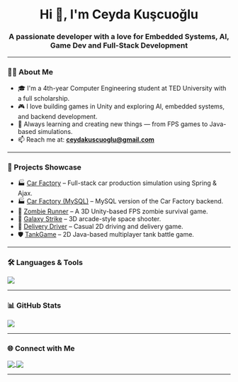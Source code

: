 <h1 align="center">Hi 👋, I'm Ceyda Kuşcuoğlu</h1>
<h3 align="center">A passionate developer with a love for Embedded Systems, AI, Game Dev and Full-Stack Development</h3>

---

### 👩‍💻 About Me

- 🎓 I'm a 4th-year Computer Engineering student at TED University with a full scholarship.  
- 🎮 I love building games in Unity and exploring AI, embedded systems, and backend development.  
- 🧠 Always learning and creating new things — from FPS games to Java-based simulations.  
- 📫 Reach me at: **ceydakuscuoglu@gmail.com**

---

### 🚀 Projects Showcase

- 🏭 [Car Factory](https://github.com/ceydakuscuoglu/carfactory) – Full-stack car production simulation using Spring & Ajax.  
- 🏭 [Car Factory (MySQL)](https://github.com/ceydakuscuoglu/newcarfactory) – MySQL version of the Car Factory backend.
- 🎯 [Zombie Runner](https://github.com/ceydakuscuoglu/ZombieRunner) – A 3D Unity-based FPS zombie survival game.  
- 🌌 [Galaxy Strike](https://github.com/ceydakuscuoglu/GalaxyStrike) – 3D arcade-style space shooter.  
- 🚗 [Delivery Driver](https://github.com/ceydakuscuoglu/DeliveryDriver) – Casual 2D driving and delivery game.  
- 🛡️ [TankGame](https://github.com/ceydakuscuoglu/TankGame) – 2D Java-based multiplayer tank battle game.  

---

### 🛠️ Languages & Tools

<p align="left">
  <img src="https://skillicons.dev/icons?i=java,cs,python,c,js,ts,html,css,spring,unity,mysql,postgres,vscode,git,github" />
</p>

---

### 📊 GitHub Stats

<p align="left">
  <img src="https://github-readme-stats.vercel.app/api/top-langs/?username=ceydakuscuoglu&layout=compact&theme=radical" />
</p>

---

### 🌐 Connect with Me

<p align="left">
  <a href="https://www.linkedin.com/in/ceyda-kuscuoglu/" target="_blank">
    <img align="center" src="https://img.shields.io/badge/LinkedIn-0077B5?style=for-the-badge&logo=linkedin&logoColor=white" />
  </a>
  <a href="mailto:ceydakuscuoglu@gmail.com">
    <img align="center" src="https://img.shields.io/badge/Email-D14836?style=for-the-badge&logo=gmail&logoColor=white" />
  </a>
</p>

---
